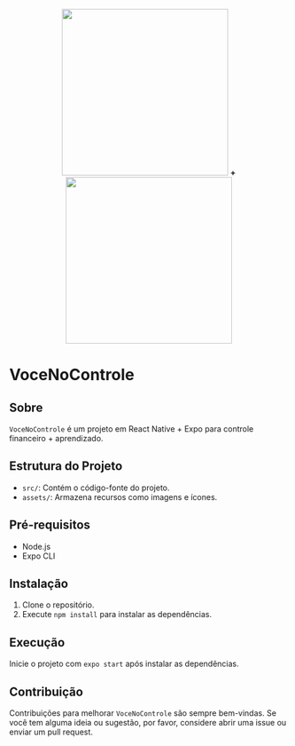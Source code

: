 
<p align="center">
  <img src="https://github.com/Nedpereira/voceNoControle/assets/86324962/2ef4f093-528a-4ec7-a69d-38d3f362fc06" width="300"/>
  <b>+</b>
  <img src="https://github.com/Nedpereira/voceNoControle/assets/86324962/1bedd31c-f638-4a70-9593-869631baf204" width="300"/>
</p>

# VoceNoControle

## Sobre

`VoceNoControle` é um projeto em React Native + Expo para controle financeiro + aprendizado. 

## Estrutura do Projeto

- `src/`: Contém o código-fonte do projeto.
- `assets/`: Armazena recursos como imagens e ícones.

## Pré-requisitos

- Node.js
- Expo CLI

## Instalação

1. Clone o repositório.
2. Execute `npm install` para instalar as dependências.

## Execução

Inicie o projeto com `expo start` após instalar as dependências.

## Contribuição

Contribuições para melhorar `VoceNoControle` são sempre bem-vindas. Se você tem alguma ideia ou sugestão, por favor, considere abrir uma issue ou enviar um pull request.
